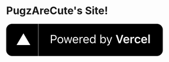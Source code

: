 # PugzAreCute's Site!

[![Vercel](powered-by-vercel.svg)](https://vercel.com/?utm_source=pugsmods&utm_campaign=oss)